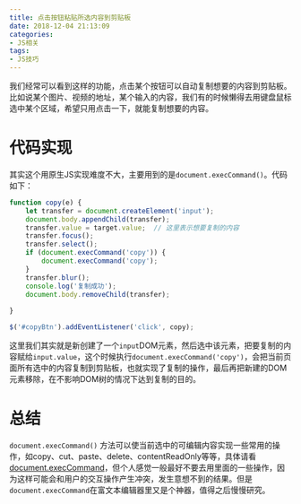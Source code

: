 ```yaml
---
title: 点击按钮粘贴所选内容到剪贴板
date: 2018-12-04 21:13:09
categories:
- JS相关
tags:
- JS技巧
---
```


我们经常可以看到这样的功能，点击某个按钮可以自动复制想要的内容到剪贴板。比如说某个图片、视频的地址，某个输入的内容，我们有的时候懒得去用键盘鼠标选中某个区域，希望只用点击一下，就能复制想要的内容。
<!--more -->
# 代码实现
其实这个用原生JS实现难度不大，主要用到的是`document.execCommand()`。代码如下：

```javascript
function copy(e) {
    let transfer = document.createElement('input');
    document.body.appendChild(transfer);
    transfer.value = target.value;  // 这里表示想要复制的内容
    transfer.focus();
    transfer.select();
    if (document.execCommand('copy')) {
        document.execCommand('copy');
    }
    transfer.blur();
    console.log('复制成功');
    document.body.removeChild(transfer);
    
}

$('#copyBtn').addEventListener('click', copy);
```

这里我们其实就是新创建了一个`input`DOM元素，然后选中该元素，把要复制的内容赋给`input.value`，这个时候执行`document.execCommand('copy')`，会把当前页面所有选中的内容复制到剪贴板，也就实现了复制的操作，最后再把新建的DOM元素移除，在不影响DOM树的情况下达到复制的目的。

# 总结
```document.execCommand()``` 方法可以使当前选中的可编辑内容实现一些常用的操作，如copy、cut、paste、delete、contentReadOnly等等，具体请看[document.execCommand](https://developer.mozilla.org/en-US/docs/Web/API/Document/execCommand)，但个人感觉一般最好不要去用里面的一些操作，因为这样可能会和用户的交互操作产生冲突，发生意想不到的结果。但是`document.execCommand`在富文本编辑器里又是个神器，值得之后慢慢研究。